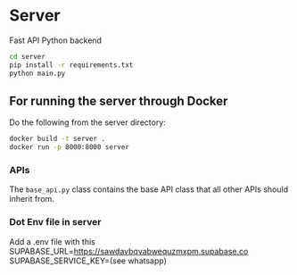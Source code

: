 # Server 

Fast API Python backend 


```bash
cd server 
pip install -r requirements.txt
python main.py
```

## For running the server through Docker 

Do the following from the server directory:
```bash 
docker build -t server . 
docker run -p 8000:8000 server
```

### APIs

The `base_api.py` class contains the base API class that all other APIs should inherit from.

### Dot Env file in server

Add a .env file with this 
SUPABASE_URL=https://sawdavbqvabwequzmxpm.supabase.co
SUPABASE_SERVICE_KEY=(see whatsapp)